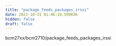 ```yaml
---
title: "package_feeds_packages_irssi"
date: 2021-10-31 01:46:19.599836
hidden: false
draft: false
---
```


bcm27xx/bcm2710/package_feeds_packages_irssi

